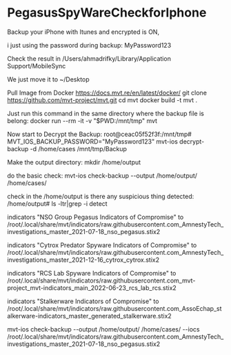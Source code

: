 # PegasusSpyWareCheckforIphone

Backup your iPhone with Itunes and encrypted is ON,

i just using the password during backup:  MyPassword123  

Check the result in 
/Users/ahmadrifky/Library/Application Support/MobileSync

We just move it to ~/Desktop

Pull Image from Docker
https://docs.mvt.re/en/latest/docker/
git clone https://github.com/mvt-project/mvt.git
cd mvt
docker build -t mvt .

Just run this command in the same directory where the backup file is belong:
docker run --rm -it -v "$PWD:/mnt/tmp" mvt

Now start to Decrypt the Backup:
root@ceac05f52f3f:/mnt/tmp# MVT_IOS_BACKUP_PASSWORD="MyPassword123" mvt-ios decrypt-backup -d /home/cases /mnt/tmp/Backup

Make the output directory:
mkdir /home/output

do the basic check:
mvt-ios check-backup --output /home/output/ /home/cases/

check in the /home/output is there any suspicious thing detected:
/home/output# ls -ltr|grep -i detect


indicators "NSO Group Pegasus Indicators of Compromise" to
/root/.local/share/mvt/indicators/raw.githubusercontent.com_AmnestyTech_investigations_master_2021-07-18_nso_pegasus.stix2

indicators "Cytrox Predator Spyware Indicators of Compromise" to
/root/.local/share/mvt/indicators/raw.githubusercontent.com_AmnestyTech_investigations_master_2021-12-16_cytrox_cytrox.stix2

indicators "RCS Lab Spyware Indicators of Compromise" to
/root/.local/share/mvt/indicators/raw.githubusercontent.com_mvt-project_mvt-indicators_main_2022-06-23_rcs_lab_rcs.stix2

indicators "Stalkerware Indicators of Compromise" to
/root/.local/share/mvt/indicators/raw.githubusercontent.com_AssoEchap_stalkerware-indicators_master_generated_stalkerware.stix2


mvt-ios check-backup --output /home/output/ /home/cases/ --iocs   /root/.local/share/mvt/indicators/raw.githubusercontent.com_AmnestyTech_investigations_master_2021-07-18_nso_pegasus.stix2
